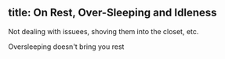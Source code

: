 title: On Rest, Over-Sleeping and Idleness
---


Not dealing with issuees, shoving them into the closet, etc.


Oversleeping doesn't bring you rest


